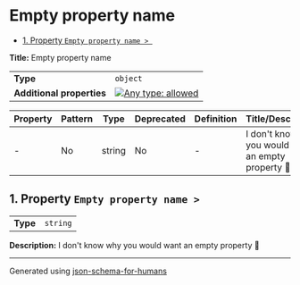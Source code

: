 # Empty property name

- [1. Property `Empty property name > `](#__root___)

**Title:** Empty property name

|                           |                                                                                                                                   |
| ------------------------- | --------------------------------------------------------------------------------------------------------------------------------- |
| **Type**                  | `object`                                                                                                                          |
| **Additional properties** | [![Any type: allowed](https://img.shields.io/badge/Any%20type-allowed-green)](# "Additional Properties of any type are allowed.") |

| Property          | Pattern | Type   | Deprecated | Definition | Title/Description                                   |
| ----------------- | ------- | ------ | ---------- | ---------- | --------------------------------------------------- |
| - [](#__root___ ) | No      | string | No         | -          | I don't know why you would want an empty property 🤷 |

## <a name="__root___"></a>1. Property `Empty property name > `

|          |          |
| -------- | -------- |
| **Type** | `string` |

**Description:** I don't know why you would want an empty property 🤷

----------------------------------------------------------------------------------------------------------------------------
Generated using [json-schema-for-humans](https://github.com/coveooss/json-schema-for-humans)
